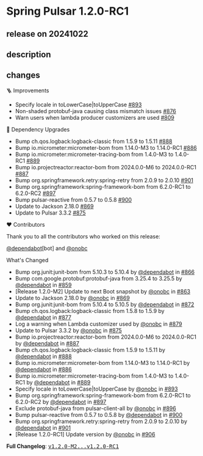 # Spring Pulsar 1.2.0-RC1

## release on 20241022

## description

## changes

🪜 Improvements

* Specify locale in toLowerCase|toUpperCase <a href="https://github.com/spring-projects/spring-pulsar/pull/893" data-hovercard-type="pull_request" data-hovercard-url="/spring-projects/spring-pulsar/pull/893/hovercard">#893</a>
* Non-shaded protobuf-java causing class mismatch issues <a href="https://github.com/spring-projects/spring-pulsar/issues/876" data-hovercard-type="issue" data-hovercard-url="/spring-projects/spring-pulsar/issues/876/hovercard">#876</a>
* Warn users when lambda producer customizers are used <a href="https://github.com/spring-projects/spring-pulsar/issues/809" data-hovercard-type="issue" data-hovercard-url="/spring-projects/spring-pulsar/issues/809/hovercard">#809</a>

🔨 Dependency Upgrades

* Bump ch.qos.logback:logback-classic from 1.5.9 to 1.5.11 <a href="https://github.com/spring-projects/spring-pulsar/pull/888" data-hovercard-type="pull_request" data-hovercard-url="/spring-projects/spring-pulsar/pull/888/hovercard">#888</a>
* Bump io.micrometer:micrometer-bom from 1.14.0-M3 to 1.14.0-RC1 <a href="https://github.com/spring-projects/spring-pulsar/pull/886" data-hovercard-type="pull_request" data-hovercard-url="/spring-projects/spring-pulsar/pull/886/hovercard">#886</a>
* Bump io.micrometer:micrometer-tracing-bom from 1.4.0-M3 to 1.4.0-RC1 <a href="https://github.com/spring-projects/spring-pulsar/pull/889" data-hovercard-type="pull_request" data-hovercard-url="/spring-projects/spring-pulsar/pull/889/hovercard">#889</a>
* Bump io.projectreactor:reactor-bom from 2024.0.0-M6 to 2024.0.0-RC1 <a href="https://github.com/spring-projects/spring-pulsar/pull/887" data-hovercard-type="pull_request" data-hovercard-url="/spring-projects/spring-pulsar/pull/887/hovercard">#887</a>
* Bump org.springframework.retry:spring-retry from 2.0.9 to 2.0.10 <a href="https://github.com/spring-projects/spring-pulsar/pull/901" data-hovercard-type="pull_request" data-hovercard-url="/spring-projects/spring-pulsar/pull/901/hovercard">#901</a>
* Bump org.springframework:spring-framework-bom from 6.2.0-RC1 to 6.2.0-RC2 <a href="https://github.com/spring-projects/spring-pulsar/pull/897" data-hovercard-type="pull_request" data-hovercard-url="/spring-projects/spring-pulsar/pull/897/hovercard">#897</a>
* Bump pulsar-reactive from 0.5.7 to 0.5.8 <a href="https://github.com/spring-projects/spring-pulsar/pull/900" data-hovercard-type="pull_request" data-hovercard-url="/spring-projects/spring-pulsar/pull/900/hovercard">#900</a>
* Update to Jackson 2.18.0 <a href="https://github.com/spring-projects/spring-pulsar/pull/869" data-hovercard-type="pull_request" data-hovercard-url="/spring-projects/spring-pulsar/pull/869/hovercard">#869</a>
* Update to Pulsar 3.3.2 <a href="https://github.com/spring-projects/spring-pulsar/pull/875" data-hovercard-type="pull_request" data-hovercard-url="/spring-projects/spring-pulsar/pull/875/hovercard">#875</a>

❤️ Contributors

Thank you to all the contributors who worked on this release:

<a class="user-mention notranslate" data-hovercard-type="organization" data-hovercard-url="/orgs/dependabot/hovercard" data-octo-click="hovercard-link-click" data-octo-dimensions="link_type:self" href="https://github.com/dependabot">@dependabot</a>[bot] and <a class="user-mention notranslate" data-hovercard-type="user" data-hovercard-url="/users/onobc/hovercard" data-octo-click="hovercard-link-click" data-octo-dimensions="link_type:self" href="https://github.com/onobc">@onobc</a>

What's Changed

* Bump org.junit:junit-bom from 5.10.3 to 5.10.4 by <a class="user-mention notranslate" data-hovercard-type="organization" data-hovercard-url="/orgs/dependabot/hovercard" data-octo-click="hovercard-link-click" data-octo-dimensions="link_type:self" href="https://github.com/dependabot">@dependabot</a> in <a class="issue-link js-issue-link" data-error-text="Failed to load title" data-id="2546944074" data-permission-text="Title is private" data-url="https://github.com/spring-projects/spring-pulsar/issues/866" data-hovercard-type="pull_request" data-hovercard-url="/spring-projects/spring-pulsar/pull/866/hovercard" href="https://github.com/spring-projects/spring-pulsar/pull/866">#866</a>
* Bump com.google.protobuf:protobuf-java from 3.25.4 to 3.25.5 by <a class="user-mention notranslate" data-hovercard-type="organization" data-hovercard-url="/orgs/dependabot/hovercard" data-octo-click="hovercard-link-click" data-octo-dimensions="link_type:self" href="https://github.com/dependabot">@dependabot</a> in <a class="issue-link js-issue-link" data-error-text="Failed to load title" data-id="2535274086" data-permission-text="Title is private" data-url="https://github.com/spring-projects/spring-pulsar/issues/859" data-hovercard-type="pull_request" data-hovercard-url="/spring-projects/spring-pulsar/pull/859/hovercard" href="https://github.com/spring-projects/spring-pulsar/pull/859">#859</a>
* [Release 1.2.0-M2] Update to next Boot snapshot by <a class="user-mention notranslate" data-hovercard-type="user" data-hovercard-url="/users/onobc/hovercard" data-octo-click="hovercard-link-click" data-octo-dimensions="link_type:self" href="https://github.com/onobc">@onobc</a> in <a class="issue-link js-issue-link" data-error-text="Failed to load title" data-id="2539188341" data-permission-text="Title is private" data-url="https://github.com/spring-projects/spring-pulsar/issues/863" data-hovercard-type="pull_request" data-hovercard-url="/spring-projects/spring-pulsar/pull/863/hovercard" href="https://github.com/spring-projects/spring-pulsar/pull/863">#863</a>
* Update to Jackson 2.18.0 by <a class="user-mention notranslate" data-hovercard-type="user" data-hovercard-url="/users/onobc/hovercard" data-octo-click="hovercard-link-click" data-octo-dimensions="link_type:self" href="https://github.com/onobc">@onobc</a> in <a class="issue-link js-issue-link" data-error-text="Failed to load title" data-id="2557530715" data-permission-text="Title is private" data-url="https://github.com/spring-projects/spring-pulsar/issues/869" data-hovercard-type="pull_request" data-hovercard-url="/spring-projects/spring-pulsar/pull/869/hovercard" href="https://github.com/spring-projects/spring-pulsar/pull/869">#869</a>
* Bump org.junit:junit-bom from 5.10.4 to 5.10.5 by <a class="user-mention notranslate" data-hovercard-type="organization" data-hovercard-url="/orgs/dependabot/hovercard" data-octo-click="hovercard-link-click" data-octo-dimensions="link_type:self" href="https://github.com/dependabot">@dependabot</a> in <a class="issue-link js-issue-link" data-error-text="Failed to load title" data-id="2569253489" data-permission-text="Title is private" data-url="https://github.com/spring-projects/spring-pulsar/issues/872" data-hovercard-type="pull_request" data-hovercard-url="/spring-projects/spring-pulsar/pull/872/hovercard" href="https://github.com/spring-projects/spring-pulsar/pull/872">#872</a>
* Bump ch.qos.logback:logback-classic from 1.5.8 to 1.5.9 by <a class="user-mention notranslate" data-hovercard-type="organization" data-hovercard-url="/orgs/dependabot/hovercard" data-octo-click="hovercard-link-click" data-octo-dimensions="link_type:self" href="https://github.com/dependabot">@dependabot</a> in <a class="issue-link js-issue-link" data-error-text="Failed to load title" data-id="2574717670" data-permission-text="Title is private" data-url="https://github.com/spring-projects/spring-pulsar/issues/877" data-hovercard-type="pull_request" data-hovercard-url="/spring-projects/spring-pulsar/pull/877/hovercard" href="https://github.com/spring-projects/spring-pulsar/pull/877">#877</a>
* Log a warning when Lambda customizer used by <a class="user-mention notranslate" data-hovercard-type="user" data-hovercard-url="/users/onobc/hovercard" data-octo-click="hovercard-link-click" data-octo-dimensions="link_type:self" href="https://github.com/onobc">@onobc</a> in <a class="issue-link js-issue-link" data-error-text="Failed to load title" data-id="2584463051" data-permission-text="Title is private" data-url="https://github.com/spring-projects/spring-pulsar/issues/879" data-hovercard-type="pull_request" data-hovercard-url="/spring-projects/spring-pulsar/pull/879/hovercard" href="https://github.com/spring-projects/spring-pulsar/pull/879">#879</a>
* Update to Pulsar 3.3.2 by <a class="user-mention notranslate" data-hovercard-type="user" data-hovercard-url="/users/onobc/hovercard" data-octo-click="hovercard-link-click" data-octo-dimensions="link_type:self" href="https://github.com/onobc">@onobc</a> in <a class="issue-link js-issue-link" data-error-text="Failed to load title" data-id="2570844180" data-permission-text="Title is private" data-url="https://github.com/spring-projects/spring-pulsar/issues/875" data-hovercard-type="pull_request" data-hovercard-url="/spring-projects/spring-pulsar/pull/875/hovercard" href="https://github.com/spring-projects/spring-pulsar/pull/875">#875</a>
* Bump io.projectreactor:reactor-bom from 2024.0.0-M6 to 2024.0.0-RC1 by <a class="user-mention notranslate" data-hovercard-type="organization" data-hovercard-url="/orgs/dependabot/hovercard" data-octo-click="hovercard-link-click" data-octo-dimensions="link_type:self" href="https://github.com/dependabot">@dependabot</a> in <a class="issue-link js-issue-link" data-error-text="Failed to load title" data-id="2590651424" data-permission-text="Title is private" data-url="https://github.com/spring-projects/spring-pulsar/issues/887" data-hovercard-type="pull_request" data-hovercard-url="/spring-projects/spring-pulsar/pull/887/hovercard" href="https://github.com/spring-projects/spring-pulsar/pull/887">#887</a>
* Bump ch.qos.logback:logback-classic from 1.5.9 to 1.5.11 by <a class="user-mention notranslate" data-hovercard-type="organization" data-hovercard-url="/orgs/dependabot/hovercard" data-octo-click="hovercard-link-click" data-octo-dimensions="link_type:self" href="https://github.com/dependabot">@dependabot</a> in <a class="issue-link js-issue-link" data-error-text="Failed to load title" data-id="2590651597" data-permission-text="Title is private" data-url="https://github.com/spring-projects/spring-pulsar/issues/888" data-hovercard-type="pull_request" data-hovercard-url="/spring-projects/spring-pulsar/pull/888/hovercard" href="https://github.com/spring-projects/spring-pulsar/pull/888">#888</a>
* Bump io.micrometer:micrometer-bom from 1.14.0-M3 to 1.14.0-RC1 by <a class="user-mention notranslate" data-hovercard-type="organization" data-hovercard-url="/orgs/dependabot/hovercard" data-octo-click="hovercard-link-click" data-octo-dimensions="link_type:self" href="https://github.com/dependabot">@dependabot</a> in <a class="issue-link js-issue-link" data-error-text="Failed to load title" data-id="2590651278" data-permission-text="Title is private" data-url="https://github.com/spring-projects/spring-pulsar/issues/886" data-hovercard-type="pull_request" data-hovercard-url="/spring-projects/spring-pulsar/pull/886/hovercard" href="https://github.com/spring-projects/spring-pulsar/pull/886">#886</a>
* Bump io.micrometer:micrometer-tracing-bom from 1.4.0-M3 to 1.4.0-RC1 by <a class="user-mention notranslate" data-hovercard-type="organization" data-hovercard-url="/orgs/dependabot/hovercard" data-octo-click="hovercard-link-click" data-octo-dimensions="link_type:self" href="https://github.com/dependabot">@dependabot</a> in <a class="issue-link js-issue-link" data-error-text="Failed to load title" data-id="2590651737" data-permission-text="Title is private" data-url="https://github.com/spring-projects/spring-pulsar/issues/889" data-hovercard-type="pull_request" data-hovercard-url="/spring-projects/spring-pulsar/pull/889/hovercard" href="https://github.com/spring-projects/spring-pulsar/pull/889">#889</a>
* Specify locale in toLowerCase|toUpperCase by <a class="user-mention notranslate" data-hovercard-type="user" data-hovercard-url="/users/onobc/hovercard" data-octo-click="hovercard-link-click" data-octo-dimensions="link_type:self" href="https://github.com/onobc">@onobc</a> in <a class="issue-link js-issue-link" data-error-text="Failed to load title" data-id="2595644832" data-permission-text="Title is private" data-url="https://github.com/spring-projects/spring-pulsar/issues/893" data-hovercard-type="pull_request" data-hovercard-url="/spring-projects/spring-pulsar/pull/893/hovercard" href="https://github.com/spring-projects/spring-pulsar/pull/893">#893</a>
* Bump org.springframework:spring-framework-bom from 6.2.0-RC1 to 6.2.0-RC2 by <a class="user-mention notranslate" data-hovercard-type="organization" data-hovercard-url="/orgs/dependabot/hovercard" data-octo-click="hovercard-link-click" data-octo-dimensions="link_type:self" href="https://github.com/dependabot">@dependabot</a> in <a class="issue-link js-issue-link" data-error-text="Failed to load title" data-id="2596407609" data-permission-text="Title is private" data-url="https://github.com/spring-projects/spring-pulsar/issues/897" data-hovercard-type="pull_request" data-hovercard-url="/spring-projects/spring-pulsar/pull/897/hovercard" href="https://github.com/spring-projects/spring-pulsar/pull/897">#897</a>
* Exclude protobuf-java from pulsar-client-all by <a class="user-mention notranslate" data-hovercard-type="user" data-hovercard-url="/users/onobc/hovercard" data-octo-click="hovercard-link-click" data-octo-dimensions="link_type:self" href="https://github.com/onobc">@onobc</a> in <a class="issue-link js-issue-link" data-error-text="Failed to load title" data-id="2596235654" data-permission-text="Title is private" data-url="https://github.com/spring-projects/spring-pulsar/issues/896" data-hovercard-type="pull_request" data-hovercard-url="/spring-projects/spring-pulsar/pull/896/hovercard" href="https://github.com/spring-projects/spring-pulsar/pull/896">#896</a>
* Bump pulsar-reactive from 0.5.7 to 0.5.8 by <a class="user-mention notranslate" data-hovercard-type="organization" data-hovercard-url="/orgs/dependabot/hovercard" data-octo-click="hovercard-link-click" data-octo-dimensions="link_type:self" href="https://github.com/dependabot">@dependabot</a> in <a class="issue-link js-issue-link" data-error-text="Failed to load title" data-id="2601299438" data-permission-text="Title is private" data-url="https://github.com/spring-projects/spring-pulsar/issues/900" data-hovercard-type="pull_request" data-hovercard-url="/spring-projects/spring-pulsar/pull/900/hovercard" href="https://github.com/spring-projects/spring-pulsar/pull/900">#900</a>
* Bump org.springframework.retry:spring-retry from 2.0.9 to 2.0.10 by <a class="user-mention notranslate" data-hovercard-type="organization" data-hovercard-url="/orgs/dependabot/hovercard" data-octo-click="hovercard-link-click" data-octo-dimensions="link_type:self" href="https://github.com/dependabot">@dependabot</a> in <a class="issue-link js-issue-link" data-error-text="Failed to load title" data-id="2601299618" data-permission-text="Title is private" data-url="https://github.com/spring-projects/spring-pulsar/issues/901" data-hovercard-type="pull_request" data-hovercard-url="/spring-projects/spring-pulsar/pull/901/hovercard" href="https://github.com/spring-projects/spring-pulsar/pull/901">#901</a>
* [Release 1.2.0-RC1] Update version by <a class="user-mention notranslate" data-hovercard-type="user" data-hovercard-url="/users/onobc/hovercard" data-octo-click="hovercard-link-click" data-octo-dimensions="link_type:self" href="https://github.com/onobc">@onobc</a> in <a class="issue-link js-issue-link" data-error-text="Failed to load title" data-id="2604023236" data-permission-text="Title is private" data-url="https://github.com/spring-projects/spring-pulsar/issues/906" data-hovercard-type="pull_request" data-hovercard-url="/spring-projects/spring-pulsar/pull/906/hovercard" href="https://github.com/spring-projects/spring-pulsar/pull/906">#906</a>

<strong>Full Changelog</strong>: <a class="commit-link" href="https://github.com/spring-projects/spring-pulsar/compare/v1.2.0-M2...v1.2.0-RC1"><tt>v1.2.0-M2...v1.2.0-RC1</tt></a>

